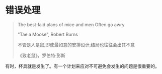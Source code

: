 # 错误处理
> The best-laid plans of mice and men
> Often go awry
>
> "Tae a Moose", Robert Burns
>
> 不管是人是鼠,即使最如意的安排设计,结局也往往会出其不意
> 
> 《致老鼠》，罗伯特·彭斯

有时，杯具就是发生了。有一个计划来应对不可避免会发生的问题是很重要的。
